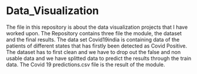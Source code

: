 # Data_Visualization
The file in this repository is about the data visualization projects that I have worked upon.
The Repository contains three file the module, the dataset and the final results. 
The data set Covid19india is containing data of the patients of different states that has firstly been detected as Covid Positive.
The dataset has to first clean and we have to drop out the false and non usable data and we have splitted data to predict the results through the train data.
The Covid 19 predictions.csv file is the result of the module.
